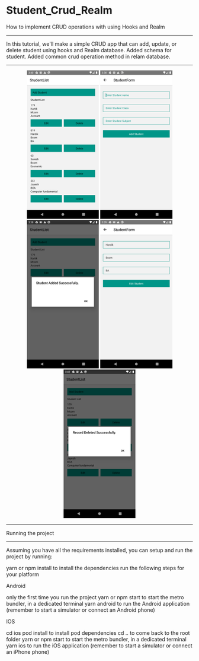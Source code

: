 # Student_Crud_Realm
 
 How to implement CRUD operations with using Hooks and Realm
 <hr />
 In this tutorial, we'll make a simple CRUD app that can add, update, or delete student using hooks and Realm database.
 Added schema for student.
 Added common crud operation method in relam database.
  <hr />
 <div align="center">
    <img src="src/screenShot/Screenshot_1601719806.png" alt="Screenshot" height="400px width="300px"</img>
    <img src="src/screenShot/Screenshot_1601719693.png" alt="Screenshot" height="400px width="300px"</img>                                     
    <img src="src/screenShot/Screenshot_1601719714.png" alt="Screenshot" height="400px width="300px"</img>
    <img src="src/screenShot/Screenshot_1601719747.png" alt="Screenshot" height="400px width="300px"</img>                                     
    <img src="src/screenShot/Screenshot_1601719935.png" alt="Screenshot" height="400px width="300px"</img> 
</div>
     
<hr />                                                                                                
Running the project
<hr /> 
Assuming you have all the requirements installed, you can setup and run the project by running:

yarn or npm install to install the dependencies
run the following steps for your platform

Android

only the first time you run the project
yarn or npm start to start the metro bundler, in a dedicated terminal
yarn android to run the Android application (remember to start a simulator or connect an Android phone)

IOS

cd ios pod install to install pod dependencies cd .. to come back to the root folder yarn or npm start to start the metro bundler, in a dedicated terminal yarn ios to run the iOS application (remember to start a simulator or connect an iPhone phone)
